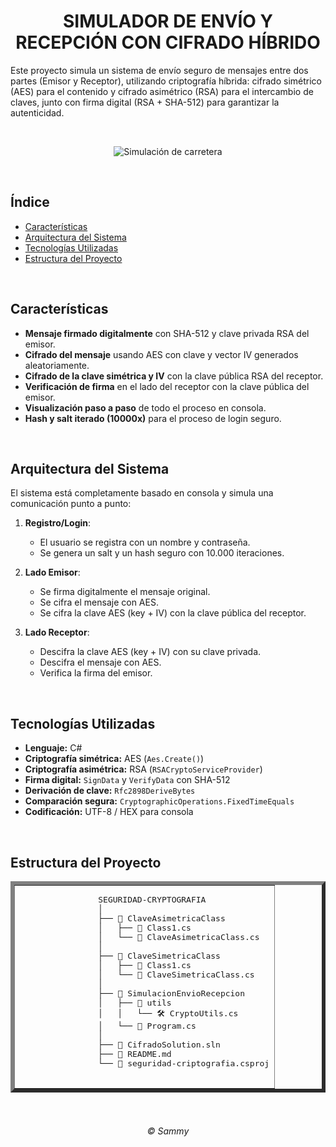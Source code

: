 <div align="center">

# SIMULADOR DE ENVÍO Y RECEPCIÓN CON CIFRADO HÍBRIDO

</div>

Este proyecto simula un sistema de envío seguro de mensajes entre dos partes (Emisor y Receptor), utilizando criptografía híbrida: cifrado simétrico (AES) para el contenido y cifrado asimétrico (RSA) para el intercambio de claves, junto con firma digital (RSA + SHA-512) para garantizar la autenticidad.

<br>

<div align="center">

![Simulación de carretera](Assets/Images/10-mostrar-carretera-en-cliente.png)

</div>

<br>

## Índice

- [Características](#características)
- [Arquitectura del Sistema](#arquitectura-del-sistema)
- [Tecnologías Utilizadas](#tecnologías-utilizadas)
- [Estructura del Proyecto](#estructura-del-proyecto)

<br>

## Características

- **Mensaje firmado digitalmente** con SHA-512 y clave privada RSA del emisor.
- **Cifrado del mensaje** usando AES con clave y vector IV generados aleatoriamente.
- **Cifrado de la clave simétrica y IV** con la clave pública RSA del receptor.
- **Verificación de firma** en el lado del receptor con la clave pública del emisor.
- **Visualización paso a paso** de todo el proceso en consola.
- **Hash y salt iterado (10000x)** para el proceso de login seguro.

<br>

## Arquitectura del Sistema

El sistema está completamente basado en consola y simula una comunicación punto a punto:

1. **Registro/Login**:

   - El usuario se registra con un nombre y contraseña.
   - Se genera un salt y un hash seguro con 10.000 iteraciones.

2. **Lado Emisor**:

   - Se firma digitalmente el mensaje original.
   - Se cifra el mensaje con AES.
   - Se cifra la clave AES (key + IV) con la clave pública del receptor.

3. **Lado Receptor**:

   - Descifra la clave AES (key + IV) con su clave privada.
   - Descifra el mensaje con AES.
   - Verifica la firma del emisor.

<br>

## Tecnologías Utilizadas

- **Lenguaje:** C#
- **Criptografía simétrica:** AES (`Aes.Create()`)
- **Criptografía asimétrica:** RSA (`RSACryptoServiceProvider`)
- **Firma digital:** `SignData` y `VerifyData` con SHA-512
- **Derivación de clave:** `Rfc2898DeriveBytes`
- **Comparación segura:** `CryptographicOperations.FixedTimeEquals`
- **Codificación:** UTF-8 / HEX para consola

<br>

## Estructura del Proyecto

<table align="center" border="6px">
    <tr>
        <td>
            <pre>
                SEGURIDAD-CRYPTOGRAFIA
                │
                ├── 🔐 ClaveAsimetricaClass
                │   ├── 📄 Class1.cs
                │   └── 📄 ClaveAsimetricaClass.cs
                │
                ├── 🔐 ClaveSimetricaClass
                │   ├── 📄 Class1.cs
                │   └── 📄 ClaveSimetricaClass.cs
                │
                ├── 💬 SimulacionEnvioRecepcion
                │   ├── 📁 utils
                │   │   └── 🛠️ CryptoUtils.cs
                │   └── 📄 Program.cs
                │
                ├── 📄 CifradoSolution.sln
                ├── 📄 README.md
                └── 📄 seguridad-criptografia.csproj
            </pre>
        </td>
    </tr>
    </table>

<br>

<div align="center">

###### © Sammy

</div>
